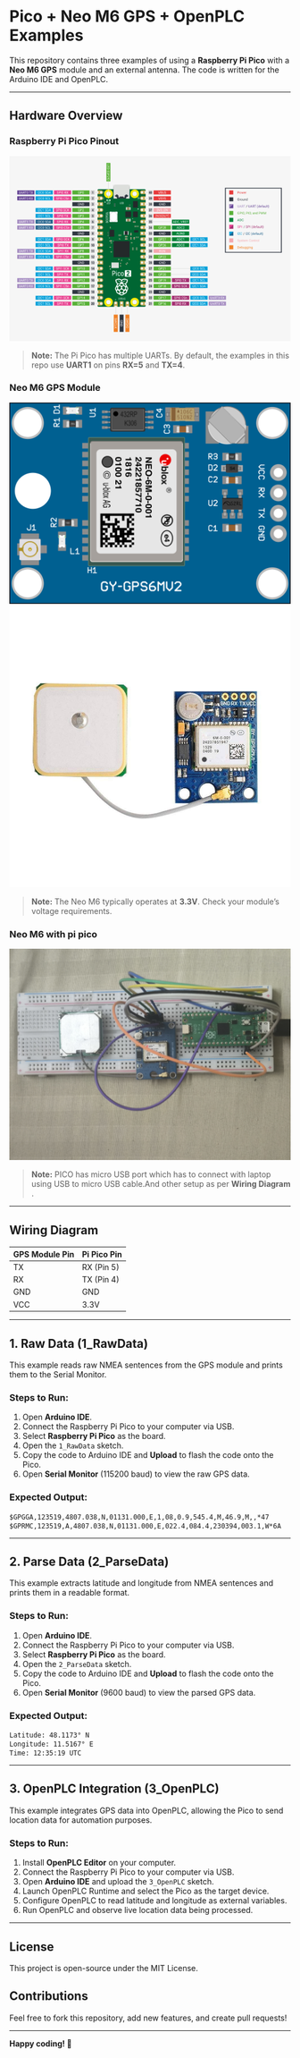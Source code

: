 # Pico + Neo M6 GPS + OpenPLC Examples

This repository contains three examples of using a **Raspberry Pi Pico** with a **Neo M6 GPS** module and an external antenna. The code is written for the Arduino IDE and OpenPLC.

---

## Hardware Overview

### Raspberry Pi Pico Pinout
![Raspberry Pi Pico Pinout](./images/pico-2-r4-pinout.svg)

> **Note:** The Pi Pico has multiple UARTs. By default, the examples in this repo use **UART1** on pins **RX=5** and **TX=4**.

### Neo M6 GPS Module
![Neo M6 GPS Module](./images/neoM6.png)
![Neo M6 GPS Module With Antenna](./images/neo_me_with_antena.jpg)

> **Note:** The Neo M6 typically operates at **3.3V**. Check your module’s voltage requirements.
> 
### Neo M6 with pi pico
![Neo M6 with pi pico](./images/neoM6_with_pico.jpg)

> **Note:** PICO has micro USB port which has to connect with laptop using USB to micro USB cable.And other setup as per **Wiring Diagram** .
---

## Wiring Diagram

| GPS Module Pin | Pi Pico Pin |
|---------------|------------|
| TX           | RX (Pin 5) |
| RX           | TX (Pin 4) |
| GND          | GND        |
| VCC          | 3.3V       |

---

## 1. Raw Data (1_RawData)

This example reads raw NMEA sentences from the GPS module and prints them to the Serial Monitor.

### Steps to Run:
1. Open **Arduino IDE**.
2. Connect the Raspberry Pi Pico to your computer via USB.
3. Select **Raspberry Pi Pico** as the board.
4. Open the `1_RawData` sketch.
5. Copy the code to Arduino IDE and  **Upload** to flash the code onto the Pico.
6. Open **Serial Monitor** (115200 baud) to view the raw GPS data.

### Expected Output:
```
$GPGGA,123519,4807.038,N,01131.000,E,1,08,0.9,545.4,M,46.9,M,,*47
$GPRMC,123519,A,4807.038,N,01131.000,E,022.4,084.4,230394,003.1,W*6A
```

---

## 2. Parse Data (2_ParseData)

This example extracts latitude and longitude from NMEA sentences and prints them in a readable format.

### Steps to Run:
1. Open **Arduino IDE**.
2. Connect the Raspberry Pi Pico to your computer via USB.
3. Select **Raspberry Pi Pico** as the board.
4. Open the `2_ParseData` sketch.
5. Copy the code to Arduino IDE and  **Upload** to flash the code onto the Pico.
6. Open **Serial Monitor** (9600 baud) to view the parsed GPS data.

### Expected Output:
```
Latitude: 48.1173° N
Longitude: 11.5167° E
Time: 12:35:19 UTC
```

---

## 3. OpenPLC Integration (3_OpenPLC)

This example integrates GPS data into OpenPLC, allowing the Pico to send location data for automation purposes.

### Steps to Run:
1. Install **OpenPLC Editor** on your computer.
2. Connect the Raspberry Pi Pico to your computer via USB.
3. Open **Arduino IDE** and upload the `3_OpenPLC` sketch.
4. Launch OpenPLC Runtime and select the Pico as the target device.
5. Configure OpenPLC to read latitude and longitude as external variables.
6. Run OpenPLC and observe live location data being processed.


---

## License
This project is open-source under the MIT License.

## Contributions
Feel free to fork this repository, add new features, and create pull requests!

---

**Happy coding! 🚀**
